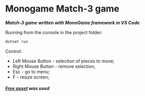 # Monogame Match-3 game
***Match-3 game written with MonoGame framework in VS Code***

Running from the console in the project folder:
```bash
dotnet run
```

Control:
- Left Mouse Button - selection of pieces to move;
- Right Mouse Button - remove selection;
- Esc - go to menu;
- F - resize screen;

##### [Free asset](https://assetsdownload.com/free-candy-match-3-assets/) was used
